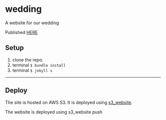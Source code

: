 # wedding
A website for our wedding

Published [HERE](http://samandcora.com)

## Setup

1. clone the repo.
2. terminal `$ bundle install`
3. terminal `$ jekyll s`

---

## Deploy

The site is hosted on AWS S3. It is deployed using [s3_website](https://github.com/laurilehmijoki/s3_website).

The website is deployed using s3_website push

